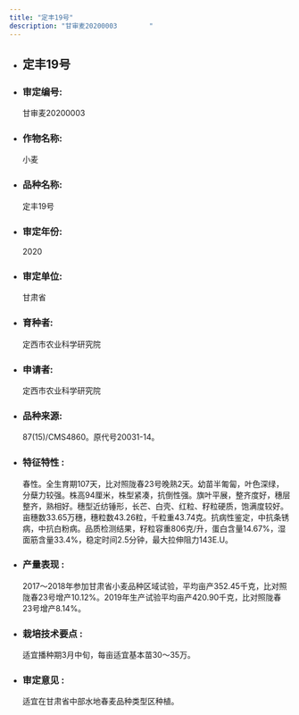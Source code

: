 ```yaml
---
title: "定丰19号"
description: "甘审麦20200003	 	 "
---
```

* ## 定丰19号
* ###  审定编号:  
   甘审麦20200003	 	 

*  ### 作物名称:  
   小麦

*   ###  品种名称: 
    定丰19号

*   ### 审定年份: 
    2020

*   ### 审定单位:  
    甘肃省

*   ### 育种者:  
    定西市农业科学研究院

*   ### 申请者:  
    定西市农业科学研究院

*   ### 品种来源:  
    87(15)/CMS4860。原代号20031-14。

*   ### 特征特性 : 
    春性。全生育期107天，比对照陇春23号晚熟2天。幼苗半匍匐，叶色深绿，分蘖力较强。株高94厘米，株型紧凑，抗倒性强。旗叶平展，整齐度好，穗层整齐，熟相好。穗型近纺锤形，长芒、白壳、红粒、籽粒硬质，饱满度较好。亩穗数33.65万穗，穗粒数43.26粒，千粒重43.74克。抗病性鉴定，中抗条锈病，中抗白粉病。品质检测结果，籽粒容重806克/升，蛋白含量14.67%，湿面筋含量33.4%，稳定时间2.5分钟，最大拉伸阻力143E.U。

*   ### 产量表现 : 
    2017～2018年参加甘肃省小麦品种区域试验，平均亩产352.45千克，比对照陇春23号增产10.12%。2019年生产试验平均亩产420.90千克，比对照陇春23号增产8.14%。

*   ### 栽培技术要点 : 
    适宜播种期3月中旬，每亩适宜基本苗30～35万。

*   ### 审定意见 : 
    适宜在甘肃省中部水地春麦品种类型区种植。
